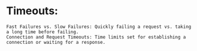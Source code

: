 # Timeouts:

    Fast Failures vs. Slow Failures: Quickly failing a request vs. taking a long time before failing.
    Connection and Request Timeouts: Time limits set for establishing a connection or waiting for a response.
